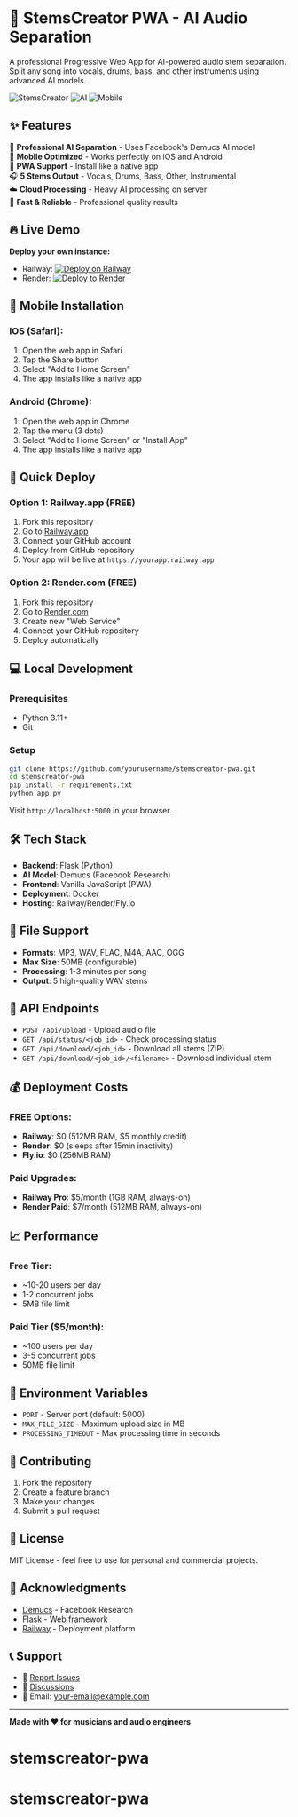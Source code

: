 # 🎵 StemsCreator PWA - AI Audio Separation

A professional Progressive Web App for AI-powered audio stem separation. Split any song into vocals, drums, bass, and other instruments using advanced AI models.

![StemsCreator](https://img.shields.io/badge/StemsCreator-PWA-blue)
![AI](https://img.shields.io/badge/AI-Demucs-green)
![Mobile](https://img.shields.io/badge/Mobile-Ready-orange)

## ✨ Features

🎵 **Professional AI Separation** - Uses Facebook's Demucs AI model  
📱 **Mobile Optimized** - Works perfectly on iOS and Android  
💾 **PWA Support** - Install like a native app  
🎧 **5 Stems Output** - Vocals, Drums, Bass, Other, Instrumental  
☁️ **Cloud Processing** - Heavy AI processing on server  
🚀 **Fast & Reliable** - Professional quality results  

## 🔥 Live Demo

**Deploy your own instance:**
- Railway: [![Deploy on Railway](https://railway.app/button.svg)](https://railway.app/new/template?template=https://github.com/yourusername/stemscreator-pwa)
- Render: [![Deploy to Render](https://render.com/images/deploy-to-render-button.svg)](https://render.com/deploy)

## 📱 Mobile Installation

### iOS (Safari):
1. Open the web app in Safari
2. Tap the Share button
3. Select "Add to Home Screen"
4. The app installs like a native app

### Android (Chrome):
1. Open the web app in Chrome
2. Tap the menu (3 dots)
3. Select "Add to Home Screen" or "Install App"
4. The app installs like a native app

## 🚀 Quick Deploy

### Option 1: Railway.app (FREE)
1. Fork this repository
2. Go to [Railway.app](https://railway.app)
3. Connect your GitHub account
4. Deploy from GitHub repository
5. Your app will be live at `https://yourapp.railway.app`

### Option 2: Render.com (FREE)
1. Fork this repository
2. Go to [Render.com](https://render.com)
3. Create new "Web Service"
4. Connect your GitHub repository
5. Deploy automatically

## 💻 Local Development

### Prerequisites
- Python 3.11+
- Git

### Setup
```bash
git clone https://github.com/yourusername/stemscreator-pwa.git
cd stemscreator-pwa
pip install -r requirements.txt
python app.py
```

Visit `http://localhost:5000` in your browser.

## 🛠️ Tech Stack

- **Backend**: Flask (Python)
- **AI Model**: Demucs (Facebook Research)
- **Frontend**: Vanilla JavaScript (PWA)
- **Deployment**: Docker
- **Hosting**: Railway/Render/Fly.io

## 📁 File Support

- **Formats**: MP3, WAV, FLAC, M4A, AAC, OGG
- **Max Size**: 50MB (configurable)
- **Processing**: 1-3 minutes per song
- **Output**: 5 high-quality WAV stems

## 🎯 API Endpoints

- `POST /api/upload` - Upload audio file
- `GET /api/status/<job_id>` - Check processing status
- `GET /api/download/<job_id>` - Download all stems (ZIP)
- `GET /api/download/<job_id>/<filename>` - Download individual stem

## 💰 Deployment Costs

### FREE Options:
- **Railway**: $0 (512MB RAM, $5 monthly credit)
- **Render**: $0 (sleeps after 15min inactivity)
- **Fly.io**: $0 (256MB RAM)

### Paid Upgrades:
- **Railway Pro**: $5/month (1GB RAM, always-on)
- **Render Paid**: $7/month (512MB RAM, always-on)

## 📈 Performance

### Free Tier:
- ~10-20 users per day
- 1-2 concurrent jobs
- 5MB file limit

### Paid Tier ($5/month):
- ~100 users per day
- 3-5 concurrent jobs
- 50MB file limit

## 🔧 Environment Variables

- `PORT` - Server port (default: 5000)
- `MAX_FILE_SIZE` - Maximum upload size in MB
- `PROCESSING_TIMEOUT` - Max processing time in seconds

## 🤝 Contributing

1. Fork the repository
2. Create a feature branch
3. Make your changes
4. Submit a pull request

## 📄 License

MIT License - feel free to use for personal and commercial projects.

## 🙏 Acknowledgments

- [Demucs](https://github.com/facebookresearch/demucs) - Facebook Research
- [Flask](https://flask.palletsprojects.com/) - Web framework
- [Railway](https://railway.app) - Deployment platform

## 📞 Support

- 🐛 [Report Issues](https://github.com/yourusername/stemscreator-pwa/issues)
- 💬 [Discussions](https://github.com/yourusername/stemscreator-pwa/discussions)
- 📧 Email: your-email@example.com

---

**Made with ❤️ for musicians and audio engineers**
# stemscreator-pwa
# stemscreator-pwa
